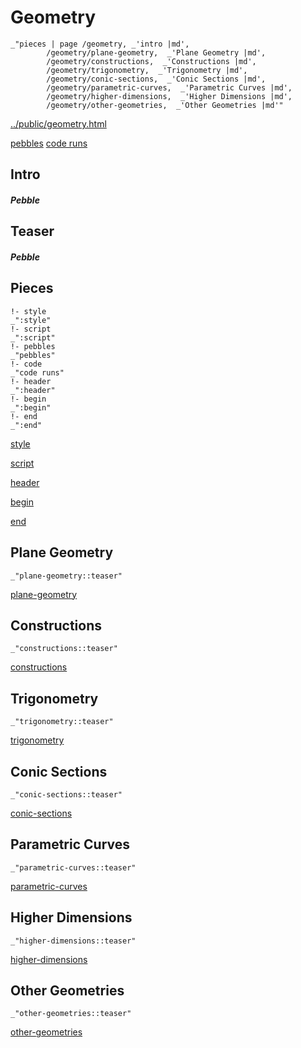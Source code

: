 # Geometry

    _"pieces | page /geometry, _'intro |md',
            /geometry/plane-geometry,  _'Plane Geometry |md',
            /geometry/constructions,  _'Constructions |md',
            /geometry/trigonometry,  _'Trigonometry |md',
            /geometry/conic-sections,  _'Conic Sections |md',
            /geometry/parametric-curves,  _'Parametric Curves |md',
            /geometry/higher-dimensions,  _'Higher Dimensions |md',
            /geometry/other-geometries,  _'Other Geometries |md'"

[../public/geometry.html](# "save:")

[pebbles](#pebble "h5: | .join \n")
[code runs](#code "h5: | .join \n")

## Intro

##### Pebble

## Teaser

##### Pebble

## Pieces

    !- style
    _":style"
    !- script
    _":script"
    !- pebbles
    _"pebbles"
    !- code
    _"code runs"
    !- header
    _":header"
    !- begin
    _":begin"
    !- end
    _":end"



[style]() 

[script]()

[header]()

[begin]()

[end]()

## Plane Geometry

    _"plane-geometry::teaser"


[plane-geometry](pages/geometry_plane-geometry.md "load:")

## Constructions

    _"constructions::teaser"


[constructions](pages/geometry_constructions.md "load:")

## Trigonometry

    _"trigonometry::teaser"


[trigonometry](pages/geometry_trigonometry.md "load:")

## Conic Sections

    _"conic-sections::teaser"


[conic-sections](pages/geometry_conic-sections.md "load:")

## Parametric Curves

    _"parametric-curves::teaser"


[parametric-curves](pages/geometry_parametric-curves.md "load:")

## Higher Dimensions

    _"higher-dimensions::teaser"


[higher-dimensions](pages/geometry_higher-dimensions.md "load:")

## Other Geometries

    _"other-geometries::teaser"


[other-geometries](pages/geometry_other-geometries.md "load:")